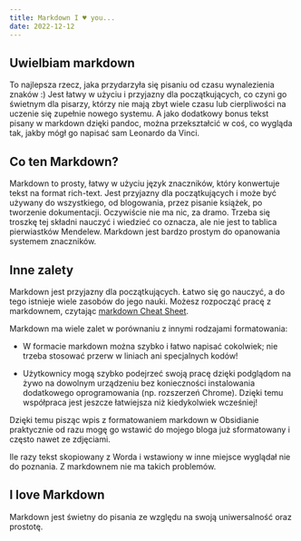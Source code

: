 ```yaml
---
title: Markdown I ♥ you...
date: 2022-12-12
---
```


## Uwielbiam markdown

To najlepsza rzecz, jaka przydarzyła się pisaniu od czasu wynalezienia znaków :) Jest łatwy w użyciu i przyjazny dla początkujących, co czyni go świetnym dla pisarzy, którzy nie mają zbyt wiele czasu lub cierpliwości na uczenie się zupełnie nowego systemu. A jako dodatkowy bonus tekst pisany w markdown dzięki pandoc, można przekształcić w coś, co wygląda tak, jakby mógł go napisać sam Leonardo da Vinci.

## Co ten Markdown?

Markdown to prosty, łatwy w użyciu język znaczników, który konwertuje tekst na format rich-text. Jest przyjazny dla początkujących i może być używany do wszystkiego, od blogowania, przez pisanie książek, po tworzenie dokumentacji. Oczywiście nie ma nic, za dramo. Trzeba się troszkę tej składni nauczyć i wiedzieć co oznacza, ale nie jest to tablica pierwiastków Mendelew. Markdown jest bardzo prostym do opanowania systemem znaczników.

## Inne zalety

Markdown jest przyjazny dla początkujących. Łatwo się go nauczyć, a do tego istnieje wiele zasobów do jego nauki. Możesz rozpocząć pracę z markdownem, czytając [markdown Cheat Sheet](https://www.markdownguide.org/cheat-sheet/).

Markdown ma wiele zalet w porównaniu z innymi rodzajami formatowania:

- W formacie markdown można szybko i łatwo napisać cokolwiek; nie trzeba stosować przerw w liniach ani specjalnych kodów!

- Użytkownicy mogą szybko podejrzeć swoją pracę dzięki podglądom na żywo na dowolnym urządzeniu bez konieczności instalowania dodatkowego oprogramowania (np. rozszerzeń Chrome). Dzięki temu współpraca jest jeszcze łatwiejsza niż kiedykolwiek wcześniej!

Dzięki temu pisząc wpis z formatowaniem markdown w Obsidianie praktycznie od razu mogę go wstawić do mojego bloga już sformatowany i często nawet ze zdjęciami.

Ile razy tekst skopiowany z Worda i wstawiony w inne miejsce wyglądał nie do poznania. Z markdownem nie ma takich problemów.

## I love Markdown

Markdown jest świetny do pisania ze względu na swoją uniwersalność oraz prostotę.
